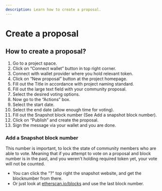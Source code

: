 ```yaml
---
description: Learn how to create a proposal.
---
```


# Create a proposal

## How to create a proposal?

1. Go to a project space.
2. Click on “Connect wallet” button in top right corner.
3. Connect with wallet provider where you hold relevant token.
4. Click on “New proposal” button at the project homepage.
5. Fill out the Title in accordance with project naming standard.
6. Fill out the large text field with your community proposal.
7. Select the desired voting options.
8. Now go to the “Actions” box.
9. Select the start date.
10. Select the end date \(allow enough time for voting\).
11. Fill out the Snapshot block number \(See Add a snapshot block number\).
12. Click on “Publish” and create the proposal.
13. Sign the message via your wallet and you are done.

### **Add a Snapshot block number**

This number is important, to lock the state of community members who are able to vote. Meaning that if you attempt to vote on a proposal and block number is in the past, and you weren't holding required token yet, your vote will not be counted.

* You can click the "?" top right the snapshot website, and get the blocknumber from there.
* Or just look at [etherscan.io/blocks](https://etherscan.io/blocks) and use the last block number.



